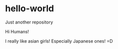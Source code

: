# hello-world
Just another repository

Hi Humans!

I really like asian girls! Especially Japanese ones! =D
